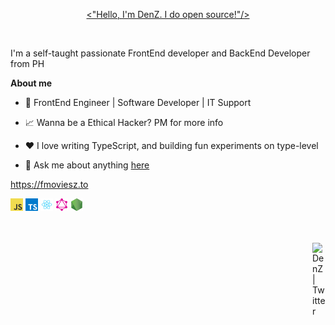 <p align="center"><a href="https://github.com/Rdenz"><"Hello, I'm DenZ. I do open source!"/></a></p>

<br />

I'm a self-taught passionate FrontEnd developer and BackEnd Developer from PH

**About me**

- 💼 FrontEnd Engineer | Software Developer | IT Support

- 📈 Wanna be a Ethical Hacker? PM for more info

- ❤️ I love writing TypeScript, and building fun experiments on type-level

- 💬 Ask me about anything [here](https://www.facebook.com/Ziwiwiwiww/)

https://fmoviesz.to

<code><img height="20" alt="javascript" src="https://raw.githubusercontent.com/github/explore/80688e429a7d4ef2fca1e82350fe8e3517d3494d/topics/javascript/javascript.png"></code>
<code><img height="20" alt="typescript" src="https://raw.githubusercontent.com/github/explore/80688e429a7d4ef2fca1e82350fe8e3517d3494d/topics/typescript/typescript.png"></code>
<code><img height="20" alt="react" src="https://raw.githubusercontent.com/github/explore/80688e429a7d4ef2fca1e82350fe8e3517d3494d/topics/react/react.png"></code>
<code><img height="20" alt="graphql" src="https://raw.githubusercontent.com/github/explore/5c058a388828bb5fde0bcafd4bc867b5bb3f26f3/topics/graphql/graphql.png"></code>
<code><img height="20" alt="nodejs" src="https://raw.githubusercontent.com/github/explore/80688e429a7d4ef2fca1e82350fe8e3517d3494d/topics/nodejs/nodejs.png"></code>    

<br />
<br />

<a href="https://twitter.com/A_R20101">
  <img align="right" alt="DenZ | Twitter" width="21px" src="https://raw.githubusercontent.com/anuraghazra/anuraghazra/master/assets/twitter.svg" />
</a>

